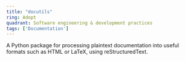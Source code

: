 ```yaml
---
title: "docutils"
ring: Adopt
quadrant: Software engineering & development practices
tags: ['Documentation']
---
```

A Python package for processing plaintext documentation into useful formats such as HTML or LaTeX, using reStructuredText.
